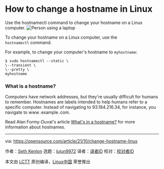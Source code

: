 [#]: subject: "How to change a hostname in Linux"
[#]: via: "https://opensource.com/article/21/10/change-hostname-linux"
[#]: author: "Seth Kenlon https://opensource.com/users/seth"
[#]: collector: "lujun9972"
[#]: translator: " "
[#]: reviewer: " "
[#]: publisher: " "
[#]: url: " "

How to change a hostname in Linux
======
Use the hostnamectl command to change your hostname on a Linux computer.
![Person using a laptop][1]

To change your hostname on a Linux computer, use the `hostnamectl` command.

For example, to change your computer's hostname to `myhostname`:


```
$ sudo hostnamectl --static \
\--transient \
\--pretty \
myhostname
```

### What is a hostname? 

Computers have network addresses, but they're usually difficult for humans to remember. Hostnames are labels intended to help humans refer to a specific computer. Instead of navigating to 93.184.216.34, for instance, you navigate to www . example . com.

Read Alan Formy-Duval's article [What's in a hostname?][2] for more information about hostnames.

--------------------------------------------------------------------------------

via: https://opensource.com/article/21/10/change-hostname-linux

作者：[Seth Kenlon][a]
选题：[lujun9972][b]
译者：[译者ID](https://github.com/译者ID)
校对：[校对者ID](https://github.com/校对者ID)

本文由 [LCTT](https://github.com/LCTT/TranslateProject) 原创编译，[Linux中国](https://linux.cn/) 荣誉推出

[a]: https://opensource.com/users/seth
[b]: https://github.com/lujun9972
[1]: https://opensource.com/sites/default/files/styles/image-full-size/public/lead-images/laptop_screen_desk_work_chat_text.png?itok=UXqIDRDD (Person using a laptop)
[2]: https://opensource.com/article/21/10/what-hostname
